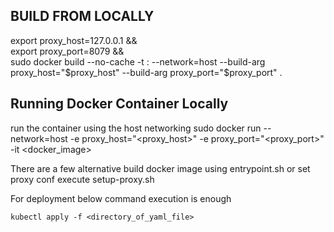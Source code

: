 ## BUILD FROM LOCALLY
export proxy_host=127.0.0.1 && \
export proxy_port=8079 && \
sudo docker build --no-cache -t <image>:<tag> --network=host --build-arg proxy_host="$proxy_host" --build-arg proxy_port="$proxy_port" .
## Running Docker Container Locally
run the container using the host networking
sudo docker run --network=host -e proxy_host="<proxy_host>" -e proxy_port="<proxy_port>" -it <docker_image>

There are a few alternative build docker image using entrypoint.sh or set proxy conf execute setup-proxy.sh

For deployment below command execution is enough

``kubectl apply -f <directory_of_yaml_file>``

